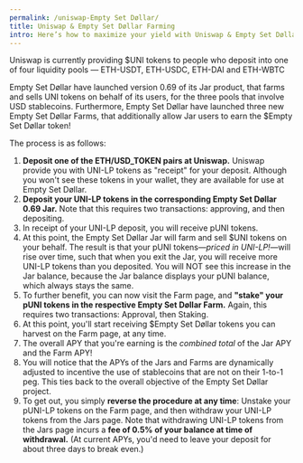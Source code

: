 ```yaml
---
permalink: /uniswap-Empty Set Døllar/
title: Uniswap & Empty Set Døllar Farming
intro: Here’s how to maximize your yield with Uniswap & Empty Set Døllar Farming!
---
```


Uniswap is currently providing $UNI tokens to people who deposit into one of four liquidity pools — ETH-USDT, ETH-USDC, ETH-DAI and ETH-WBTC

Empty Set Døllar have launched version 0.69 of its Jar product, that farms and sells UNI tokens on behalf of its users, for the three pools that involve USD stablecoins. Furthermore, Empty Set Døllar have launched three new Empty Set Døllar Farms, that additionally allow Jar users to earn the $Empty Set Døllar token!

The process is as follows:

1. **Deposit one of the ETH/USD_TOKEN pairs at Uniswap.** Uniswap provide you with UNI-LP tokens as "receipt" for your deposit. Although you won't see these tokens in your wallet, they are available for use at Empty Set Døllar.
2. **Deposit your UNI-LP tokens in the corresponding Empty Set Døllar 0.69 Jar.** Note that this requires two transactions: approving, and then depositing.
3. In receipt of your UNI-LP deposit, you will receive pUNI tokens.
4. At this point, the Empty Set Døllar Jar will farm and sell $UNI tokens on your behalf. The result is that your pUNI tokens—*priced in UNI-LP!*—will rise over time, such that when you exit the Jar, you will receive more UNI-LP tokens than you deposited. You will NOT see this increase in the Jar balance, because the Jar balance displays your pUNI balance, which always stays the same.
5. To further benefit, you can now visit the Farm page, and **"stake" your pUNI tokens in the respective Empty Set Døllar Farm.** Again, this requires two transactions: Approval, then Staking.
7. At this point, you'll start receiving $Empty Set Døllar tokens you can harvest on the Farm page, at any time.
8. The overall APY that you're earning is the *combined total* of the Jar APY and the Farm APY! 
9. You will notice that the APYs of the Jars and Farms are dynamically adjusted to incentive the use of stablecoins that are not on their 1-to-1 peg. This ties back to the overall objective of the Empty Set Døllar project.
10. To get out, you simply **reverse the procedure at any time**: Unstake your pUNI-LP tokens on the Farm page, and then withdraw your UNI-LP tokens from the Jars page. Note that withdrawing UNI-LP tokens from the Jars page incurs a **fee of 0.5% of your balance at time of withdrawal.** (At current APYs, you'd need to leave your deposit for about three days to break even.)